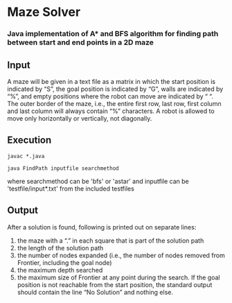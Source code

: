 # Maze Solver
### Java implementation of A*  and BFS algorithm for finding path between start and end points in a 2D maze

## Input
A maze will be given in a text file as a matrix in which the start position is indicated by “S”, 
the goal position is indicated by “G”, walls are indicated by “%”, and empty positions where the 
robot can move are indicated by “ “. The outer border of the maze, i.e., the entire first row, 
last row, first column and last column will always contain “%” characters. A robot is allowed to 
move only horizontally or vertically, not diagonally.


## Execution
`javac *.java`

`java FindPath inputfile searchmethod`

where searchmethod can be 'bfs' or 'astar'
and inputfile can be 'testfile/input*.txt' from the included testfiles

## Output
After a solution is found, following is printed out on separate lines:
1. the maze with a “.” in each square that is part of the solution path
2. the length of the solution path
3. the number of nodes expanded (i.e., the number of nodes removed from Frontier, including the
goal node)
4. the maximum depth searched
5. the maximum size of Frontier at any point during the search.
If the goal position is not reachable from the start position, the standard output should contain the 
line “No Solution” and nothing else.
